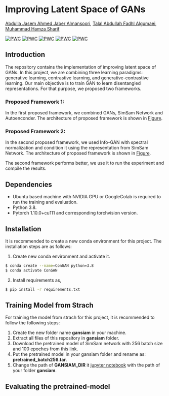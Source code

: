 # Improving Latent Space of GANs

[Abdulla Jasem Ahmed Jaber Almansoori](https://github.com/zeligism/), [Talal Abdullah Fadhl Algumaei](https://github.com/Talal-Algumaei), [Muhammad Hamza Sharif](https://github.com/Sharifmhamza/)

[![PWC](https://img.shields.io/badge/State--of--the--Art-Self--supervised--Learning%3A%20Generative%20or%20Contrastive-green?style=flat&logo=flat)](https://arxiv.org/abs/2006.08218)
[![PWC](https://img.shields.io/badge/State--of--the--Art-Auto--Encoding%20Variational%20Bayes-green?style=flat&logo=flat)](https://arxiv.org/abs/1312.6114)
[![PWC](https://img.shields.io/badge/State--of--the--Art-Generative%20Adversarial%20Network-green?style=flat&logo=flat)](https://paperswithcode.com/paper/generative-adversarial-networks)
[![PWC](https://img.shields.io/badge/State--of--the--Art-Info--Gan-green?style=flat&logo=flat)](https://paperswithcode.com/method/infogan)
[![PWC](https://img.shields.io/badge/State--of--the--Art-Exploring--Simple--Siamese--Representation-green?style=plastic&logo=flat)](https://paperswithcode.com/paper/exploring-simple-siamese-representation)

## Introduction
The repository contains the implementation of improving latent space of GANs. In this project, we are combining three learning paradigms: generative learning,
contrastive learning, and generative-contrastive learning. Our main objective is to train GAN to learn disentangled representations. For that purpose, we proposed two frameworks.
### Proposed Framework 1:
In the first proposed framework, we combined GANs, SimSam Network and Autoenconder. The architecture of proposed framework is shown in [Figure](https://github.com/zeligism/ConGAN/blob/main/Architecture/Proposed_FrameWork_1.png).
### Proposed Framework 2:
In the second proposed framework, we used Info-GAN with spectral normalization and condition it using the representation from SimSam Network. The architecture of proposed framework is shown in [Figure](https://github.com/zeligism/ConGAN/blob/main/Architecture/Proposed_FrameWork_2.png).

The second framework performs better, we use it to run the experiment and compile the results.
## Dependencies
* Ubuntu based machine with NVIDIA GPU or GoogleColab is required to run the training and evaluation.
* Python 3.8.
* Pytorch 1.10.0+cu111 and corresponding torchvision version.

## Installation
It is recommended to create a new conda environment for this project. The installation steps are as follows:
1. Create new conda environment and activate it.
```bash
$ conda create --name=ConGAN python=3.8
$ conda activate ConGAN
```
2. Install requirements as,
```bash
$ pip install -r requirements.txt
```
## Training Model from Strach
For training the model from strach for this project, it is recommended to follow the following steps:
1. Create the new folder name **gansiam** in your machine.
2. Extract all files of this repository in **gansiam** folder.
3. Download the pretrained model of SimSam network with 256 batch size and 100 epoches from this [link](https://github.com/facebookresearch/simsiam).
4. Put the pretrained model in your gansiam folder and rename as: **pretrained_batch256.tar**.
5. Change the path of **GANSIAM_DIR** it [jupyter notebook](https://github.com/zeligism/ConGAN/blob/main/ConsistentGAN.ipynb) with the path of your folder **gansiam**.

## Evaluating the pretrained-model





